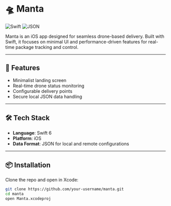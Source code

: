 # 🛸 Manta

![Swift](https://img.shields.io/badge/Swift-5.0-orange?logo=swift)
![JSON](https://img.shields.io/badge/JSON-Data-blue?logo=json)

Manta is an iOS app designed for seamless drone-based delivery. Built with Swift, it focuses on minimal UI and performance-driven features for real-time package tracking and control.

---

## 🚀 Features

- Minimalist landing screen
- Real-time drone status monitoring
- Configurable delivery points
- Secure local JSON data handling

---

## 🛠 Tech Stack

- **Language**: Swift 6
- **Platform**: iOS
- **Data Format**: JSON for local and remote configurations

---

## 📦 Installation

Clone the repo and open in Xcode:

```bash
git clone https://github.com/your-username/manta.git
cd manta
open Manta.xcodeproj
